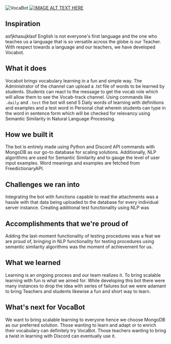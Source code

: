 ![VocaBot](https://i.imgur.com/3emgh7R.jpg)
[![IMAGE ALT TEXT HERE](https://img.youtube.com/vi/ootx-YLkN9A/0.jpg)](https://www.youtube.com/watch?v=ootx-YLkN9A)
## Inspiration
asfjkhasujklasf
English is not everyone's first language and the one who teaches us a language that is so versatile across the globe is our Teacher.  With respect towards a language and our teachers, we have developed Vocabot.

## What it does
Vocabot brings vocabulary learning in a fun and simple way. The Administrator of the channel can upload a .txt file of words to be learned by students. Students can react to the message to get the vocab role which will allow them to see the Vocab-track channel. Using commands like `.daily` and `.test` the bot will send 5 Daily words of learning with definitions and examples and a test word in Personal chat wherein students can type in the word in sentence form which will be checked for relevancy using Semantic Similarity in Natural Language Processing. 

## How we built it
The bot is entirely made using Python and Discord API commands with MongoDB as our go-to database for scaling solutions. Additionally, NLP algorithms are used for Semantic Similarity and to gauge the level of user input examples. Word meanings and examples are fetched from FreedictionaryAPI.

## Challenges we ran into
Integrating the bot with functions capable to read the attachments was a hassle with that data being uploaded to the database for every individual server instance. Creating additional test functionality using NLP was 

## Accomplishments that we're proud of
Adding the last-moment functionality of testing procedures was a feat we are proud of, bringing in NLP functionality for testing procedures using semantic similarity algorithms was the moment of achievement for us.

## What we learned
Learning is an ongoing process and our team realizes it. To bring scalable learning with fun is what we aimed for. While developing this bot there were many instances to drop the idea with series of failures but we were adamant to bring Teachers and students likewise a fun and short way to learn. 

## What's next for VocaBot
We want to bring scalable learning to everyone hence we choose MongoDB as our preferred solution. Those wanting to learn and adapt or to enrich their vocabulary can definitely try VocaBot. Those teachers wanting to bring a twist in learning with Discord can eventually use it.

